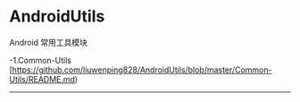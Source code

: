 # AndroidUtils
Android 常用工具模块

-1.Common-Utils [https://github.com/liuwenping828/AndroidUtils/blob/master/Common-Utils/README.md)

---




